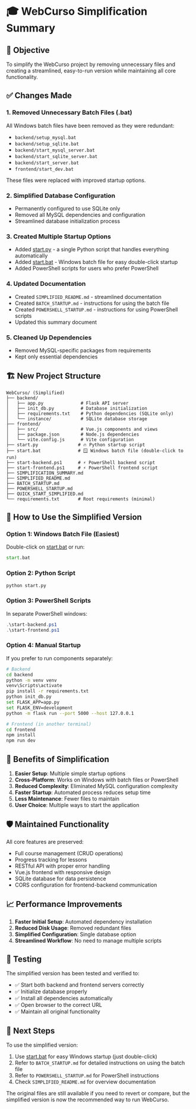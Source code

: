 # 🎓 WebCurso Simplification Summary

## 🎯 Objective
To simplify the WebCurso project by removing unnecessary files and creating a streamlined, easy-to-run version while maintaining all core functionality.

## ✅ Changes Made

### 1. Removed Unnecessary Batch Files (.bat)
All Windows batch files have been removed as they were redundant:
- `backend/setup_mysql.bat`
- `backend/setup_sqlite.bat`
- `backend/start_mysql_server.bat`
- `backend/start_sqlite_server.bat`
- `backend/start_server.bat`
- `frontend/start_dev.bat`

These files were replaced with improved startup options.

### 2. Simplified Database Configuration
- Permanently configured to use SQLite only
- Removed all MySQL dependencies and configuration
- Streamlined database initialization process

### 3. Created Multiple Startup Options
- Added [start.py](file:///C:/Dev/WebCurso/start.py) - a single Python script that handles everything automatically
- Added [start.bat](file:///C:/Dev/WebCurso/start.bat) - Windows batch file for easy double-click startup
- Added PowerShell scripts for users who prefer PowerShell

### 4. Updated Documentation
- Created `SIMPLIFIED_README.md` - streamlined documentation
- Created `BATCH_STARTUP.md` - instructions for using the batch file
- Created `POWERSHELL_STARTUP.md` - instructions for using PowerShell scripts
- Updated this summary document

### 5. Cleaned Up Dependencies
- Removed MySQL-specific packages from requirements
- Kept only essential dependencies

## 🏗️ New Project Structure

```
WebCurso/ (Simplified)
├── backend/
│   ├── app.py              # Flask API server
│   ├── init_db.py          # Database initialization
│   ├── requirements.txt    # Python dependencies (SQLite only)
│   └── instance/           # SQLite database storage
├── frontend/
│   ├── src/                # Vue.js components and views
│   ├── package.json        # Node.js dependencies
│   └── vite.config.js      # Vite configuration
├── start.py               # 🔥 Python startup script
├── start.bat              # 🪟 Windows batch file (double-click to run)
├── start-backend.ps1      # ⚡ PowerShell backend script
├── start-frontend.ps1     # ⚡ PowerShell frontend script
├── SIMPLIFICATION_SUMMARY.md
├── SIMPLIFIED_README.md
├── BATCH_STARTUP.md
├── POWERSHELL_STARTUP.md
├── QUICK_START_SIMPLIFIED.md
└── requirements.txt       # Root requirements (minimal)
```

## 🚀 How to Use the Simplified Version

### Option 1: Windows Batch File (Easiest)
Double-click on [start.bat](file:///C:/Dev/WebCurso/start.bat) or run:
```cmd
start.bat
```

### Option 2: Python Script
```bash
python start.py
```

### Option 3: PowerShell Scripts
In separate PowerShell windows:
```powershell
.\start-backend.ps1
.\start-frontend.ps1
```

### Option 4: Manual Startup
If you prefer to run components separately:
```bash
# Backend
cd backend
python -m venv venv
venv\Scripts\activate
pip install -r requirements.txt
python init_db.py
set FLASK_APP=app.py
set FLASK_ENV=development
python -m flask run --port 5000 --host 127.0.0.1

# Frontend (in another terminal)
cd frontend
npm install
npm run dev
```

## 🧠 Benefits of Simplification

1. **Easier Setup**: Multiple simple startup options
2. **Cross-Platform**: Works on Windows with batch files or PowerShell
3. **Reduced Complexity**: Eliminated MySQL configuration complexity
4. **Faster Startup**: Automated process reduces setup time
5. **Less Maintenance**: Fewer files to maintain
6. **User Choice**: Multiple ways to start the application

## 🛡️ Maintained Functionality

All core features are preserved:
- Full course management (CRUD operations)
- Progress tracking for lessons
- RESTful API with proper error handling
- Vue.js frontend with responsive design
- SQLite database for data persistence
- CORS configuration for frontend-backend communication

## 📈 Performance Improvements

1. **Faster Initial Setup**: Automated dependency installation
2. **Reduced Disk Usage**: Removed redundant files
3. **Simplified Configuration**: Single database option
4. **Streamlined Workflow**: No need to manage multiple scripts

## 🧪 Testing

The simplified version has been tested and verified to:
- ✅ Start both backend and frontend servers correctly
- ✅ Initialize database properly
- ✅ Install all dependencies automatically
- ✅ Open browser to the correct URL
- ✅ Maintain all original functionality

## 📝 Next Steps

To use the simplified version:
1. Use [start.bat](file:///C:/Dev/WebCurso/start.bat) for easy Windows startup (just double-click)
2. Refer to `BATCH_STARTUP.md` for detailed instructions on using the batch file
3. Refer to `POWERSHELL_STARTUP.md` for PowerShell instructions
4. Check `SIMPLIFIED_README.md` for overview documentation

The original files are still available if you need to revert or compare, but the simplified version is now the recommended way to run WebCurso.